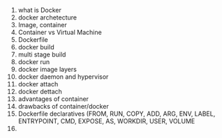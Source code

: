 1. what is Docker
2. docker archetecture
3. Image, container
4. Container vs Virtual Machine
5. Dockerfile
6. docker build
7. multi stage build
8. docker run
9. docker image layers
10. docker daemon and hypervisor
11. docker attach
12. docker dettach
13. advantages of container
14. drawbacks of container/docker
15. Dockerfile declaratives (FROM, RUN, COPY, ADD, ARG, ENV, LABEL, ENTRYPOINT, CMD, EXPOSE, AS, WORKDIR, USER, VOLUME
16. 
